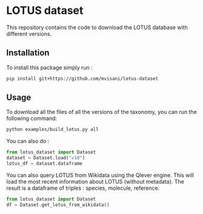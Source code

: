 # LOTUS dataset
This repository contains the code to download the LOTUS database with different versions.

## Installation
To install this package simply run : 
```bash
pip install git+https://github.com/mvisani/lotus-dataset
```

## Usage
To download all the files of all the versions of the taxonomy, you can run the following command:
```bash
python examples/build_lotus.py all
```

You can also do : 
```python
from lotus_dataset import Dataset
dataset = Dataset.load("v10")
lotus_df = dataset.dataframe
```

You can also query LOTUS from Wikidata using the Qlever engine. This will load the most recent information about LOTUS (without metadata). The result is a dataframe of triples : species, molecule, reference.
```python
from lotus_dataset import Dataset
df = Dataset.get_lotus_from_wikidata()
```